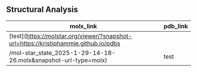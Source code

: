 ## Structural Analysis
| molx_link | pdb_link |
| --- | --- |
| [test](https://molstar.org/viewer/?snapshot-url=https://kristiphammie.github.io/pdbs
/mol-star_state_2025-1-29-14-18-26.molx&snapshot-url-type=molx) | test |
